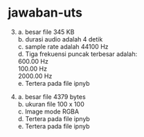 # jawaban-uts
3.  a. besar file 345 KB <br />
    b. durasi audio adalah 4 detik <br />
    c. sample rate adalah 44100 Hz <br />
    d. Tiga frekuensi puncak terbesar adalah: <br />
        600.00 Hz <br />
        100.00 Hz <br />
        2000.00 Hz <br />
    e. Tertera pada file ipnyb <br />
    
    
4.  a. besar file 4379 bytes <br />
    b. ukuran file 100 x 100 <br />
    c. Image mode RGBA <br />
    d. Tertera pada file ipnyb <br />
    e. Tertera pada file ipnyb
    
